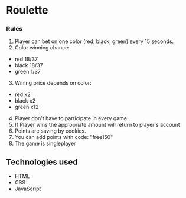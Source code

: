 # Roulette

### Rules
1. Player can bet on one color (red, black, green) every 15 seconds.
2. Color winning chance:
  - red 18/37
  - black 18/37
  - green 1/37
3. Wining price depends on color:
  - red x2
  - black x2
  - green x12
4. Player don't have to participate in every game.
5. If Player wins the appropriate amount will return to player's account
6. Points are saving by cookies.
7. You can add points with code: "free150"
8. The game is singleplayer

## Technologies used
- HTML
- CSS
- JavaScript


